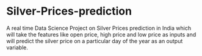 # Silver-Prices-prediction
A real time Data Science Project on Silver Prices prediction in India which will take the features like open price, high price and low price as inputs and will predict the silver price on a particular day of the year as an output variable.
